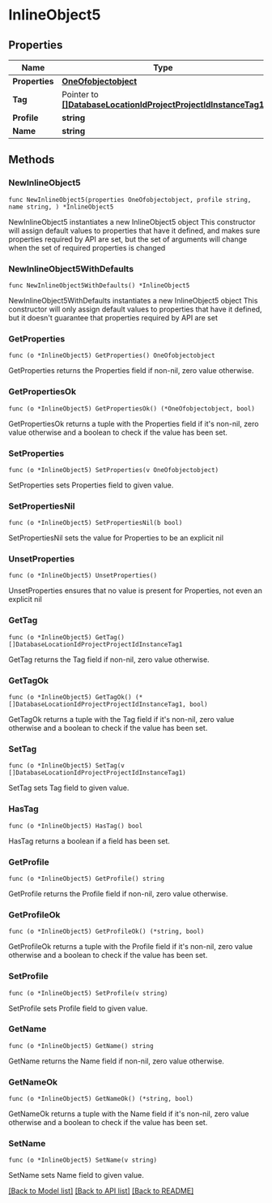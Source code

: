# InlineObject5

## Properties

Name | Type | Description | Notes
------------ | ------------- | ------------- | -------------
**Properties** | [**OneOfobjectobject**](oneOf&lt;object,object&gt;.md) |  | 
**Tag** | Pointer to [**[]DatabaseLocationIdProjectProjectIdInstanceTag1**](DatabaseLocationIdProjectProjectIdInstanceTag1.md) |  | [optional] 
**Profile** | **string** |  | 
**Name** | **string** |  | 

## Methods

### NewInlineObject5

`func NewInlineObject5(properties OneOfobjectobject, profile string, name string, ) *InlineObject5`

NewInlineObject5 instantiates a new InlineObject5 object
This constructor will assign default values to properties that have it defined,
and makes sure properties required by API are set, but the set of arguments
will change when the set of required properties is changed

### NewInlineObject5WithDefaults

`func NewInlineObject5WithDefaults() *InlineObject5`

NewInlineObject5WithDefaults instantiates a new InlineObject5 object
This constructor will only assign default values to properties that have it defined,
but it doesn't guarantee that properties required by API are set

### GetProperties

`func (o *InlineObject5) GetProperties() OneOfobjectobject`

GetProperties returns the Properties field if non-nil, zero value otherwise.

### GetPropertiesOk

`func (o *InlineObject5) GetPropertiesOk() (*OneOfobjectobject, bool)`

GetPropertiesOk returns a tuple with the Properties field if it's non-nil, zero value otherwise
and a boolean to check if the value has been set.

### SetProperties

`func (o *InlineObject5) SetProperties(v OneOfobjectobject)`

SetProperties sets Properties field to given value.


### SetPropertiesNil

`func (o *InlineObject5) SetPropertiesNil(b bool)`

 SetPropertiesNil sets the value for Properties to be an explicit nil

### UnsetProperties
`func (o *InlineObject5) UnsetProperties()`

UnsetProperties ensures that no value is present for Properties, not even an explicit nil
### GetTag

`func (o *InlineObject5) GetTag() []DatabaseLocationIdProjectProjectIdInstanceTag1`

GetTag returns the Tag field if non-nil, zero value otherwise.

### GetTagOk

`func (o *InlineObject5) GetTagOk() (*[]DatabaseLocationIdProjectProjectIdInstanceTag1, bool)`

GetTagOk returns a tuple with the Tag field if it's non-nil, zero value otherwise
and a boolean to check if the value has been set.

### SetTag

`func (o *InlineObject5) SetTag(v []DatabaseLocationIdProjectProjectIdInstanceTag1)`

SetTag sets Tag field to given value.

### HasTag

`func (o *InlineObject5) HasTag() bool`

HasTag returns a boolean if a field has been set.

### GetProfile

`func (o *InlineObject5) GetProfile() string`

GetProfile returns the Profile field if non-nil, zero value otherwise.

### GetProfileOk

`func (o *InlineObject5) GetProfileOk() (*string, bool)`

GetProfileOk returns a tuple with the Profile field if it's non-nil, zero value otherwise
and a boolean to check if the value has been set.

### SetProfile

`func (o *InlineObject5) SetProfile(v string)`

SetProfile sets Profile field to given value.


### GetName

`func (o *InlineObject5) GetName() string`

GetName returns the Name field if non-nil, zero value otherwise.

### GetNameOk

`func (o *InlineObject5) GetNameOk() (*string, bool)`

GetNameOk returns a tuple with the Name field if it's non-nil, zero value otherwise
and a boolean to check if the value has been set.

### SetName

`func (o *InlineObject5) SetName(v string)`

SetName sets Name field to given value.



[[Back to Model list]](../README.md#documentation-for-models) [[Back to API list]](../README.md#documentation-for-api-endpoints) [[Back to README]](../README.md)


